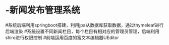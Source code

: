 # -新闻发布管理系统
#系统后端利用springboot搭建，利用jpa从数据库获取数据，通过thymeleaf进行后端渲染
#系统设置不同新闻栏目，每个栏目有相对应的管理员管理，后端利用shiro进行权限控制
#前端运用百度的富文本编辑器UEditor
